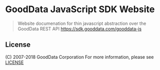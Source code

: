 # GoodData JavaScript SDK Website

> Website documenation for thin javascript abstraction over the GoodData REST API
 https://sdk.gooddata.com/gooddata-js
 
 ## License
(C) 2007-2018 GoodData Corporation
 For more information, please see [LICENSE](https://github.com/gooddata/gooddata-js/blob/master/LICENSE)